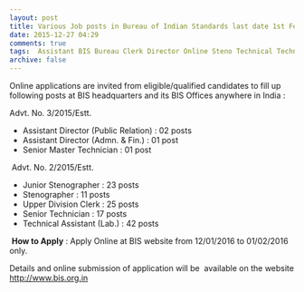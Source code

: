 ```yaml
---
layout: post
title: Various Job posts in Bureau of Indian Standards last date 1st Feb-2016    
date: 2015-12-27 04:29
comments: true
tags:  Assistant BIS Bureau Clerk Director Online Steno Technical Technician 
archive: false
---
```

Online applications are invited from eligible/qualified candidates to fill up following posts at BIS headquarters and its BIS Offices anywhere in India :

Advt. No. 3/2015/Estt. 

- Assistant Director (Public Relation) : 02 posts  
- Assistant Director (Admn. & Fin.) : 01 post
- Senior Master Technician : 01 post

 Advt. No. 2/2015/Estt. 

- Junior Stenographer : 23 posts
- Stenographer : 11 posts
- Upper Division Clerk : 25 posts
- Senior Technician : 17 posts
- Technical Assistant (Lab.) : 42 posts





 **How to Apply** : Apply Online at BIS website from 12/01/2016 to 01/02/2016 only.

Details and online submission of application will be  available on the website <http://www.bis.org.in>




